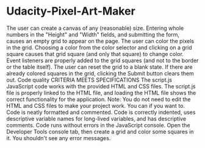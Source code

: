 # Udacity-Pixel-Art-Maker
The user can create a canvas of any (reasonable) size.  Entering whole numbers in the "Height" and "Width" fields, and submitting the form, causes an empty grid to appear on the page.  The user can color the pixels in the grid.  Choosing a color from the color selector and clicking on a grid square causes that grid square (and only that square) to change color.  Event listeners are properly added to the grid squares (and not to the border or the table itself).  The user can reset the grid to a blank state.  If there are already colored squares in the grid, clicking the Submit button clears them out.  Code quality  CRITERIA MEETS SPECIFICATIONS The script.js JavaScript code works with the provided HTML and CSS files.  The script.js file is properly linked to the HTML file, and loading the HTML file shows the correct functionality for the application.  Note: You do not need to edit the HTML and CSS files to make your project work. You can if you want to.  Code is neatly formatted and commented.  Code is correctly indented, uses descriptive variable names for long-lived variables, and has descriptive comments.  Code runs without errors in the JavaScript console.  Open the Developer Tools console tab, then create a grid and color some squares in it. You shouldn't see any error messages.
